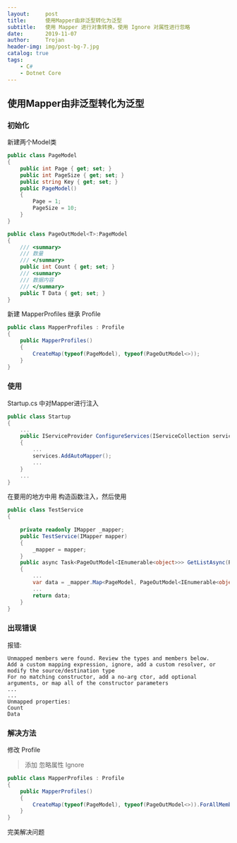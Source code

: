 ```yaml
---
layout:     post
title:      使用Mapper由非泛型转化为泛型
subtitle:   使用 Mapper 进行对象转换，使用 Ignore 对属性进行忽略
date:       2019-11-07
author:     Trojan
header-img: img/post-bg-7.jpg
catalog: true
tags:
    - C#
    - Dotnet Core
---
```


##  使用Mapper由非泛型转化为泛型

### 初始化
新建两个Model类
```csharp
public class PageModel
{
    public int Page { get; set; }
    public int PageSize { get; set; }
    public string Key { get; set; }
    public PageModel()
    {
        Page = 1;
        PageSize = 10;
    }
}
```   

```csharp
public class PageOutModel<T>:PageModel
{
    /// <summary>
    /// 数量
    /// </summary>
    public int Count { get; set; }
    /// <summary>
    /// 数据内容
    /// </summary>
    public T Data { get; set; }
}
```   

新建 MapperProfiles 继承 Profile
```csharp
public class MapperProfiles : Profile
{
    public MapperProfiles()
    {
        CreateMap(typeof(PageModel), typeof(PageOutModel<>));
    }
}
```  

### 使用
Startup.cs 中对Mapper进行注入   
```csharp
public class Startup
{
    ...
    public IServiceProvider ConfigureServices(IServiceCollection services)
    {
        ...
        services.AddAutoMapper();
        ...
    }
    ...
}
```  

在要用的地方中用 构造函数注入，然后使用
```csharp
public class TestService 
{
    
    private readonly IMapper _mapper;
    public TestService(IMapper mapper)
    {
        _mapper = mapper;
    }
    public async Task<PageOutModel<IEnumerable<object>>> GetListAsync(PageModel model)
    {
        ...
        var data = _mapper.Map<PageModel, PageOutModel<IEnumerable<object>>>(model);
        ...
        return data;
    }
}
```  

### 出现错误
报错:
```
Unmapped members were found. Review the types and members below.
Add a custom mapping expression, ignore, add a custom resolver, or modify the source/destination type
For no matching constructor, add a no-arg ctor, add optional arguments, or map all of the constructor parameters
...
...
Unmapped properties:
Count
Data
```



### 解决方法

修改 Profile   

> 添加 忽略属性 Ignore
```csharp
public class MapperProfiles : Profile
{
    public MapperProfiles()
    {
        CreateMap(typeof(PageModel), typeof(PageOutModel<>)).ForAllMembers(c=>c.Ignore());
    }
}
```  


完美解决问题

